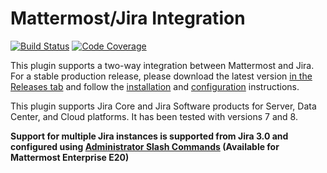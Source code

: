 # Mattermost/Jira Integration

[![Build Status](https://img.shields.io/circleci/project/github/mattermost/mattermost-plugin-jira/master.svg)](https://circleci.com/gh/mattermost/mattermost-plugin-jira) [![Code Coverage](https://img.shields.io/codecov/c/github/mattermost/mattermost-plugin-jira/master.svg)](https://codecov.io/gh/mattermost/mattermost-plugin-jira)

This plugin supports a two-way integration between Mattermost and Jira. For a stable production release, please download the latest version [in the Releases tab](https://github.com/mattermost/mattermost-plugin-jira/releases) and follow the [installation](https://mattermost.gitbook.io/plugin-jira/setup/installation) and [configuration](https://mattermost.gitbook.io/plugin-jira/setup/configuration) instructions.

This plugin supports Jira Core and Jira Software products for Server, Data Center, and Cloud platforms. It has been tested with versions 7 and 8.

**Support for multiple Jira instances is supported from Jira 3.0 and configured using [Administrator Slash Commands](https://mattermost.gitbook.io/plugin-jira/admininstrator-guide/administrator-slash-commands) (Available for Mattermost Enterprise E20)**
